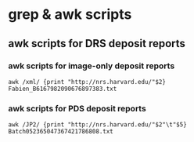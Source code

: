 # grep & awk scripts

## awk scripts for DRS deposit reports

### awk scripts for image-only deposit reports

    awk /xml/ {print "http://nrs.harvard.edu/"$2} Fabien_B6167982090676897383.txt

### awk scripts for PDS deposit reports

    awk /JP2/ {print "http://nrs.harvard.edu/"$2"\t"$5} Batch052365047367421786808.txt

